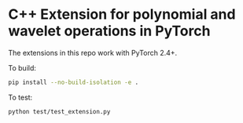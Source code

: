 # C++ Extension for polynomial and wavelet operations in PyTorch

The extensions in this repo work with PyTorch 2.4+.

To build:

```bash
pip install --no-build-isolation -e .
```

To test:

```bash
python test/test_extension.py
```
